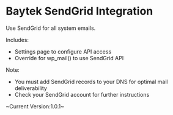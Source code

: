 # Baytek SendGrid Integration
Use SendGrid for all system emails.

Includes:
* Settings page to configure API access
* Override for wp_mail() to use SendGrid API

Note:
* You must add SendGrid records to your DNS for optimal mail deliverability
* Check your SendGrid account for further instructions

~Current Version:1.0.1~